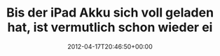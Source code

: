 ---
retweeted: false
source: <a href="http://twitter.com" rel="nofollow">Twitter Web Client</a>
entities:
  hashtags: []
  symbols: []
  user_mentions: []
  urls: []
display_text_range:
- '0'
- '89'
favorite_count: '2'
id_str: '192353448841322496'
truncated: false
retweet_count: '0'
id: '192353448841322496'
created_at: Tue Apr 17 20:46:50 +0000 2012
favorited: false
full_text: Bis der iPad Akku sich voll geladen hat, ist vermutlich schon wieder ein
  neues iPad raus.
lang: de
tags:
- pesos/twitter
date: '2012-04-17T20:46:50+00:00'
src: https://twitter.com/bascht/status/192353448841322496
original_url: https://twitter.com/bascht/status/192353448841322496
type: twitter_tweet
text: Bis der iPad Akku sich voll geladen hat, ist vermutlich schon wieder ein neues
  iPad raus.
title: Bis der iPad Akku sich voll geladen hat, ist vermutlich schon wieder ei

---